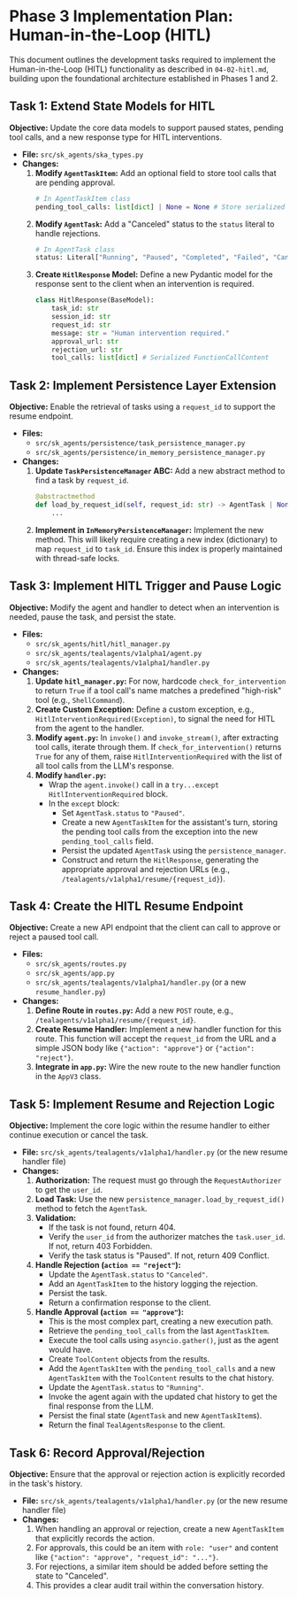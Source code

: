 # Phase 3 Implementation Plan: Human-in-the-Loop (HITL)

This document outlines the development tasks required to implement the Human-in-the-Loop (HITL) functionality as described in `04-02-hitl.md`, building upon the foundational architecture established in Phases 1 and 2.

## Task 1: Extend State Models for HITL

**Objective:** Update the core data models to support paused states, pending tool calls, and a new response type for HITL interventions.

- **File:** `src/sk_agents/ska_types.py`
- **Changes:**
    1.  **Modify `AgentTaskItem`:** Add an optional field to store tool calls that are pending approval.
        ```python
        # In AgentTaskItem class
        pending_tool_calls: list[dict] | None = None # Store serialized FunctionCallContent
        ```
    2.  **Modify `AgentTask`:** Add a "Canceled" status to the `status` literal to handle rejections.
        ```python
        # In AgentTask class
        status: Literal["Running", "Paused", "Completed", "Failed", "Canceled"]
        ```
    3.  **Create `HitlResponse` Model:** Define a new Pydantic model for the response sent to the client when an intervention is required.
        ```python
        class HitlResponse(BaseModel):
            task_id: str
            session_id: str
            request_id: str
            message: str = "Human intervention required."
            approval_url: str
            rejection_url: str
            tool_calls: list[dict] # Serialized FunctionCallContent
        ```

## Task 2: Implement Persistence Layer Extension

**Objective:** Enable the retrieval of tasks using a `request_id` to support the resume endpoint.

- **Files:**
    - `src/sk_agents/persistence/task_persistence_manager.py`
    - `src/sk_agents/persistence/in_memory_persistence_manager.py`
- **Changes:**
    1.  **Update `TaskPersistenceManager` ABC:** Add a new abstract method to find a task by `request_id`.
        ```python
        @abstractmethod
        def load_by_request_id(self, request_id: str) -> AgentTask | None:
            ...
        ```
    2.  **Implement in `InMemoryPersistenceManager`:** Implement the new method. This will likely require creating a new index (dictionary) to map `request_id` to `task_id`. Ensure this index is properly maintained with thread-safe locks.

## Task 3: Implement HITL Trigger and Pause Logic

**Objective:** Modify the agent and handler to detect when an intervention is needed, pause the task, and persist the state.

- **Files:**
    - `src/sk_agents/hitl/hitl_manager.py`
    - `src/sk_agents/tealagents/v1alpha1/agent.py`
    - `src/sk_agents/tealagents/v1alpha1/handler.py`
- **Changes:**
    1.  **Update `hitl_manager.py`:** For now, hardcode `check_for_intervention` to return `True` if a tool call's name matches a predefined "high-risk" tool (e.g., `ShellCommand`).
    2.  **Create Custom Exception:** Define a custom exception, e.g., `HitlInterventionRequired(Exception)`, to signal the need for HITL from the agent to the handler.
    3.  **Modify `agent.py`:** In `invoke()` and `invoke_stream()`, after extracting tool calls, iterate through them. If `check_for_intervention()` returns `True` for any of them, raise `HitlInterventionRequired` with the list of all tool calls from the LLM's response.
    4.  **Modify `handler.py`:**
        - Wrap the `agent.invoke()` call in a `try...except HitlInterventionRequired` block.
        - In the `except` block:
            - Set `AgentTask.status` to `"Paused"`.
            - Create a new `AgentTaskItem` for the assistant's turn, storing the pending tool calls from the exception into the new `pending_tool_calls` field.
            - Persist the updated `AgentTask` using the `persistence_manager`.
            - Construct and return the `HitlResponse`, generating the appropriate approval and rejection URLs (e.g., `/tealagents/v1alpha1/resume/{request_id}`).

## Task 4: Create the HITL Resume Endpoint

**Objective:** Create a new API endpoint that the client can call to approve or reject a paused tool call.

- **Files:**
    - `src/sk_agents/routes.py`
    - `src/sk_agents/app.py`
    - `src/sk_agents/tealagents/v1alpha1/handler.py` (or a new `resume_handler.py`)
- **Changes:**
    1.  **Define Route in `routes.py`:** Add a new `POST` route, e.g., `/tealagents/v1alpha1/resume/{request_id}`.
    2.  **Create Resume Handler:** Implement a new handler function for this route. This function will accept the `request_id` from the URL and a simple JSON body like `{"action": "approve"}` or `{"action": "reject"}`.
    3.  **Integrate in `app.py`:** Wire the new route to the new handler function in the `AppV3` class.

## Task 5: Implement Resume and Rejection Logic

**Objective:** Implement the core logic within the resume handler to either continue execution or cancel the task.

- **File:** `src/sk_agents/tealagents/v1alpha1/handler.py` (or the new resume handler file)
- **Changes:**
    1.  **Authorization:** The request must go through the `RequestAuthorizer` to get the `user_id`.
    2.  **Load Task:** Use the new `persistence_manager.load_by_request_id()` method to fetch the `AgentTask`.
    3.  **Validation:**
        - If the task is not found, return 404.
        - Verify the `user_id` from the authorizer matches the `task.user_id`. If not, return 403 Forbidden.
        - Verify the task status is "Paused". If not, return 409 Conflict.
    4.  **Handle Rejection (`action == "reject"`):**
        - Update the `AgentTask.status` to `"Canceled"`.
        - Add an `AgentTaskItem` to the history logging the rejection.
        - Persist the task.
        - Return a confirmation response to the client.
    5.  **Handle Approval (`action == "approve"`):**
        - This is the most complex part, creating a new execution path.
        - Retrieve the `pending_tool_calls` from the last `AgentTaskItem`.
        - Execute the tool calls using `asyncio.gather()`, just as the agent would have.
        - Create `ToolContent` objects from the results.
        - Add the `AgentTaskItem` with the `pending_tool_calls` and a new `AgentTaskItem` with the `ToolContent` results to the chat history.
        - Update the `AgentTask.status` to `"Running"`.
        - Invoke the agent again with the updated chat history to get the final response from the LLM.
        - Persist the final state (`AgentTask` and new `AgentTaskItem`s).
        - Return the final `TealAgentsResponse` to the client.

## Task 6: Record Approval/Rejection

**Objective:** Ensure that the approval or rejection action is explicitly recorded in the task's history.

- **File:** `src/sk_agents/tealagents/v1alpha1/handler.py` (or the new resume handler file)
- **Changes:**
    1.  When handling an approval or rejection, create a new `AgentTaskItem` that explicitly records the action.
    2.  For approvals, this could be an item with `role: "user"` and content like `{"action": "approve", "request_id": "..."}`.
    3.  For rejections, a similar item should be added before setting the state to "Canceled".
    4.  This provides a clear audit trail within the conversation history.
